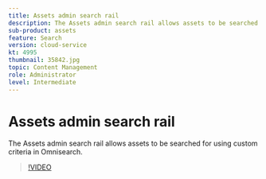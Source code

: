 ```yaml
---
title: Assets admin search rail
description: The Assets admin search rail allows assets to be searched for using custom criteria in Omnisearch.
sub-product: assets
feature: Search
version: cloud-service
kt: 4995
thumbnail: 35842.jpg
topic: Content Management
role: Administrator
level: Intermediate
---
```


# Assets admin search rail

The Assets admin search rail allows assets to be searched for using custom criteria in Omnisearch. 

>[!VIDEO](https://video.tv.adobe.com/v/35842/?quality=12&learn=on&hidetitle=true)
